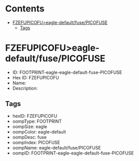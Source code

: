 



Contents
========

* [FZEFUPICOFU>eagle-default/fuse/PICOFUSE](#fzefupicofueagle-defaultfusepicofuse)
	* [Tags](#tags)

# FZEFUPICOFU>eagle-default/fuse/PICOFUSE

- ID: FOOTPRINT-eagle-eagle-default-fuse-PICOFUSE
- Hex ID: FZEFUPICOFU
- Name: 
- Description: 

## Tags

- hexID: FZEFUPICOFU
- oompType: FOOTPRINT
- oompSize: eagle
- oompColor: eagle-default
- oompDesc: fuse
- oompIndex: PICOFUSE
- oompName: eagle-default/fuse/PICOFUSE
- oompID: FOOTPRINT-eagle-eagle-default-fuse-PICOFUSE
